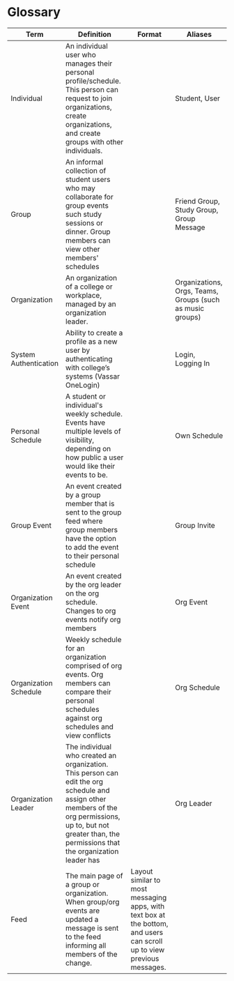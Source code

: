 # Glossary 

|Term|Definition|Format|Aliases|
|----|----------|------|-------|
|Individual| An individual user who manages their personal profile/schedule. This person can request to join organizations, create organizations, and create groups with other individuals. | |Student, User|
|Group|An informal collection of student users who may collaborate for group events such study sessions or dinner. Group members can view other members' schedules | |Friend Group, Study Group, Group Message |
|Organization|An organization of a college or workplace, managed by an organization leader.| |Organizations, Orgs, Teams, Groups (such as music groups)|
|System Authentication|Ability to create a profile as a new user by authenticating with college’s systems (Vassar OneLogin)||Login, Logging In|
|Personal Schedule| A student or individual's weekly schedule. Events have multiple levels of visibility, depending on how public a user would like their events to be. | |Own Schedule|
|Group Event| An event created by a group member that is sent to the group feed where group members have the option to add the event to their personal schedule | |Group Invite|
|Organization Event| An event created by the org leader on the org schedule. Changes to org events notify org members| |Org Event|
|Organization Schedule| Weekly schedule for an organization comprised of org events. Org members can compare their personal schedules against org schedules and view conflicts | |Org Schedule|
|Organization Leader| The individual who created an organization. This person can edit the org schedule and assign other members of the org permissions, up to, but not greater than, the permissions that the organization leader has | |Org Leader|
| Feed | The main page of a group or organization. When group/org events are updated a message is sent to the feed informing all members of the change. |Layout similar to most messaging apps, with text box at the bottom, and users can scroll up to view previous messages.| |